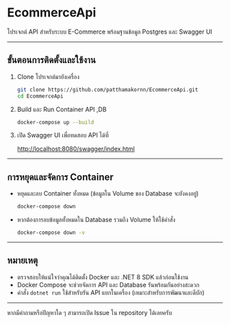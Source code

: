 # EcommerceApi

โปรเจกต์ API สำหรับระบบ E-Commerce พร้อมฐานข้อมูล Postgres และ Swagger UI

---

## ขั้นตอนการติดตั้งและใช้งาน

1. Clone โปรเจกต์มายังเครื่อง  
    ```bash
    git clone https://github.com/patthamakornn/EcommerceApi.git
    cd EcommerceApi
    ```

2. Build และ Run Container API ,DB
    ```bash
    docker-compose up --build
    ```

3. เปิด Swagger UI เพื่อทดสอบ API ได้ที่  

    [http://localhost:8080/swagger/index.html](http://localhost:8080/swagger/index.html)

---

## การหยุดและจัดการ Container

- หยุดและลบ Container ทั้งหมด (ข้อมูลใน Volume ของ Database จะยังคงอยู่)  
    ```bash
    docker-compose down
    ```

- หากต้องการลบข้อมูลทั้งหมดใน Database รวมถึง Volume ให้ใช้คำสั่ง  
    ```bash
    docker-compose down -v
    ```

---

## หมายเหตุ

- ตรวจสอบให้แน่ใจว่าคุณได้ติดตั้ง Docker และ .NET 8 SDK แล้วก่อนใช้งาน  
- Docker Compose จะช่วยจัดการ API และ Database รันพร้อมกันอย่างสะดวก  
- คำสั่ง `dotnet run` ใช้สำหรับรัน API แยกในเครื่อง (เหมาะสำหรับการพัฒนาและดีบัก)  

---

หากมีคำถามหรือปัญหาใด ๆ สามารถเปิด Issue ใน repository ได้เลยครับ
